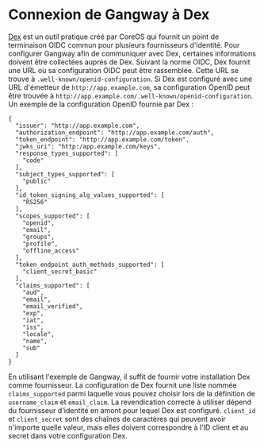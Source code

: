 # Connexion de Gangway à Dex

[Dex](https://github.com/coreos/dex) est un outil pratique créé par CoreOS qui fournit un point de terminaison OIDC commun pour plusieurs fournisseurs d'identité.
Pour configurer Gangway afin de communiquer avec Dex, certaines informations doivent être collectées auprès de Dex.
Suivant la norme OIDC, Dex fournit une URL où sa configuration OIDC peut être rassemblée.
Cette URL se trouve à `.well-known/openid-configuration`.
Si Dex est configuré avec une URL d'émetteur de `http://app.example.com`, sa configuration OpenID peut être trouvée à `http://app.example.com/.well-known/openid-configuration`.
Un exemple de la configuration OpenID fournie par Dex :

 ```
 {
   "issuer": "http://app.example.com",
   "authorization_endpoint": "http://app.example.com/auth",
   "token_endpoint": "http://app.example.com/token",
   "jwks_uri": "http:/app.example.com/keys",
   "response_types_supported": [
     "code"
   ],
   "subject_types_supported": [
     "public"
   ],
   "id_token_signing_alg_values_supported": [
     "RS256"
   ],
   "scopes_supported": [
     "openid",
     "email",
     "groups",
     "profile",
     "offline_access"
   ],
   "token_endpoint_auth_methods_supported": [
     "client_secret_basic"
   ],
   "claims_supported": [
     "aud",
     "email",
     "email_verified",
     "exp",
     "iat",
     "iss",
     "locale",
     "name",
     "sub"
   ]
 }
 ```


En utilisant l'exemple de Gangway, il suffit de fournir votre installation Dex comme fournisseur. La configuration de Dex fournit une liste 
nommée `claims_supported` parmi laquelle vous pouvez choisir lors de la définition de `username_claim` et `email_claim`.
La revendication correcte à utiliser dépend du fournisseur d'identité en amont pour lequel Dex est configuré.
`client_id` et `client_secret` sont des chaînes de caractères qui peuvent avoir n'importe quelle valeur, mais elles doivent correspondre à l'ID client et au secret dans votre configuration Dex.
